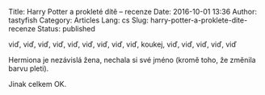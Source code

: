 Title: Harry Potter a prokleté dítě – recenze
Date: 2016-10-01 13:36
Author: tastyfish
Category: Articles
Lang: cs
Slug: harry-potter-a-proklete-dite-recenze
Status: published

viď, viď, viď, viď, viď, viď, viď, viď, viď, koukej, viď, viď,
viď, viď, viď

Hermiona je nezávislá žena, nechala si své jméno (kromě toho, že změnila
barvu pleti).

Jinak celkem OK.